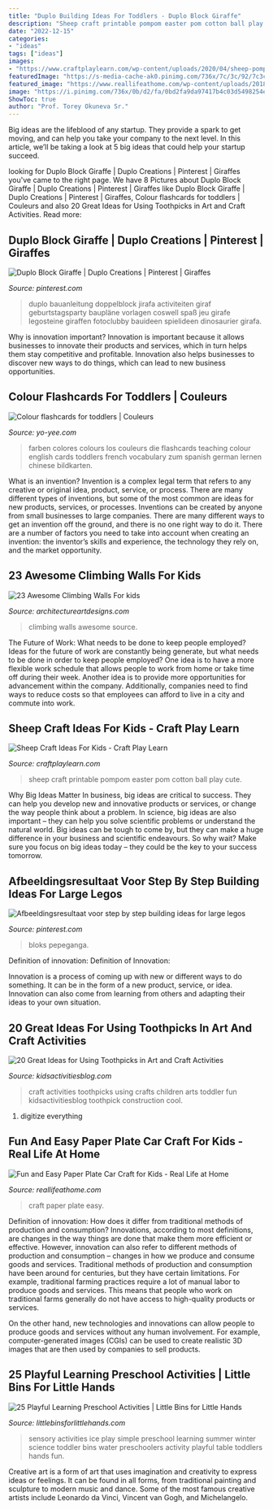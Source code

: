 ```yaml
---
title: "Duplo Building Ideas For Toddlers - Duplo Block Giraffe"
description: "Sheep craft printable pompom easter pom cotton ball play cute"
date: "2022-12-15"
categories:
- "ideas"
tags: ["ideas"]
images:
- "https://www.craftplaylearn.com/wp-content/uploads/2020/04/sheep-pompom-craft-printable.jpg"
featuredImage: "https://s-media-cache-ak0.pinimg.com/736x/7c/3c/92/7c3c924b53bad5d15d8a63fe3bd8d12c.jpg"
featured_image: "https://www.reallifeathome.com/wp-content/uploads/2018/03/Car-Craft-web.jpg"
image: "https://i.pinimg.com/736x/0b/d2/fa/0bd2fa9da97417b4c03d5498254ed55e.jpg"
ShowToc: true
author: "Prof. Torey Okuneva Sr."
---
```



Big ideas are the lifeblood of any startup. They provide a spark to get moving, and can help you take your company to the next level. In this article, we’ll be taking a look at 5 big ideas that could help your startup succeed.

	

		
looking for Duplo Block Giraffe | Duplo Creations | Pinterest | Giraffes you've came to the right page. We have 8 Pictures about Duplo Block Giraffe | Duplo Creations | Pinterest | Giraffes like Duplo Block Giraffe | Duplo Creations | Pinterest | Giraffes, Colour flashcards for toddlers | Couleurs and also 20 Great Ideas for Using Toothpicks in Art and Craft Activities. Read more:
		
    
## Duplo Block Giraffe | Duplo Creations | Pinterest | Giraffes

<img loading=lazy src="https://s-media-cache-ak0.pinimg.com/736x/7c/3c/92/7c3c924b53bad5d15d8a63fe3bd8d12c.jpg" onerror="this.onerror=null;this.src='https://tse2.mm.bing.net/th?id=OIP.LWVGgFtfHX0rhIG_m_dhTwHaLH&amp;pid=15.1';" alt="Duplo Block Giraffe | Duplo Creations | Pinterest | Giraffes">

_Source: pinterest.com_

>duplo bauanleitung doppelblock jirafa activiteiten giraf geburtstagsparty baupläne vorlagen coswell spaß jeu girafe legosteine giraffen fotoclubby bauideen spielideen dinosaurier girafa. 

	

Why is innovation important?
Innovation is important because it allows businesses to innovate their products and services, which in turn helps them stay competitive and profitable. Innovation also helps businesses to discover new ways to do things, which can lead to new business opportunities.

    
## Colour Flashcards For Toddlers | Couleurs

<img loading=lazy src="https://www.yo-yee.com/11-308/couleurs.jpg" onerror="this.onerror=null;this.src='https://tse4.mm.bing.net/th?id=OIP.q0E8JRS9SbsE__rnf1ReSgHaKe&amp;pid=15.1';" alt="Colour flashcards for toddlers | Couleurs">

_Source: yo-yee.com_

>farben colores colours los couleurs die flashcards teaching colour english cards toddlers french vocabulary zum spanish german lernen chinese bildkarten. 

	

What is an invention?
Invention is a complex legal term that refers to any creative or original idea, product, service, or process. There are many different types of inventions, but some of the most common are ideas for new products, services, or processes. Inventions can be created by anyone from small businesses to large companies. There are many different ways to get an invention off the ground, and there is no one right way to do it. There are a number of factors you need to take into account when creating an invention: the inventor’s skills and experience, the technology they rely on, and the market opportunity.

    
## 23 Awesome Climbing Walls For Kids

<img loading=lazy src="http://www.architectureartdesigns.com/wp-content/uploads/2014/04/1742.jpg" onerror="this.onerror=null;this.src='https://tse1.mm.bing.net/th?id=OIP.UtZq4SSsnDioFW1YGqFUEQHaLM&amp;pid=15.1';" alt="23 Awesome Climbing Walls For kids">

_Source: architectureartdesigns.com_

>climbing walls awesome source. 

	

The Future of Work: What needs to be done to keep people employed?
Ideas for the future of work are constantly being generate, but what needs to be done in order to keep people employed? One idea is to have a more flexible work schedule that allows people to work from home or take time off during their week. Another idea is to provide more opportunities for advancement within the company. Additionally, companies need to find ways to reduce costs so that employees can afford to live in a city and commute into work.

    
## Sheep Craft Ideas For Kids - Craft Play Learn

<img loading=lazy src="https://www.craftplaylearn.com/wp-content/uploads/2020/04/sheep-pompom-craft-printable.jpg" onerror="this.onerror=null;this.src='https://tse3.mm.bing.net/th?id=OIP.kfH_HyLmtNd5tJF-3A8zEwHaJ3&amp;pid=15.1';" alt="Sheep Craft Ideas For Kids - Craft Play Learn">

_Source: craftplaylearn.com_

>sheep craft printable pompom easter pom cotton ball play cute. 

	

Why Big Ideas Matter
In business, big ideas are critical to success. They can help you develop new and innovative products or services, or change the way people think about a problem. In science, big ideas are also important – they can help you solve scientific problems or understand the natural world.
Big ideas can be tough to come by, but they can make a huge difference in your business and scientific endeavours. So why wait? Make sure you focus on big ideas today – they could be the key to your success tomorrow.

    
## Afbeeldingsresultaat Voor Step By Step Building Ideas For Large Legos

<img loading=lazy src="https://i.pinimg.com/736x/0b/d2/fa/0bd2fa9da97417b4c03d5498254ed55e.jpg" onerror="this.onerror=null;this.src='https://tse1.mm.bing.net/th?id=OIP.1aSphAQ_oH-cKJY_mNafggHaHa&amp;pid=15.1';" alt="Afbeeldingsresultaat voor step by step building ideas for large legos">

_Source: pinterest.com_

>bloks pepeganga. 

	

Definition of innovation:
Definition of Innovation: 

Innovation is a process of coming up with new or different ways to do something. It can be in the form of a new product, service, or idea. Innovation can also come from learning from others and adapting their ideas to your own situation.

    
## 20 Great Ideas For Using Toothpicks In Art And Craft Activities

<img loading=lazy src="http://kidsactivitiesblog.com/wp-content/uploads/2015/01/20-ideas-toothpicks-art-crafts.jpg" onerror="this.onerror=null;this.src='https://tse1.mm.bing.net/th?id=OIP.20nr_UHSBC5qQO1IljHt9wHaLH&amp;pid=15.1';" alt="20 Great Ideas for Using Toothpicks in Art and Craft Activities">

_Source: kidsactivitiesblog.com_

>craft activities toothpicks using crafts children arts toddler fun kidsactivitiesblog toothpick construction cool. 

	

1. digitize everything

    
## Fun And Easy Paper Plate Car Craft For Kids - Real Life At Home

<img loading=lazy src="https://www.reallifeathome.com/wp-content/uploads/2018/03/Car-Craft-web.jpg" onerror="this.onerror=null;this.src='https://tse2.mm.bing.net/th?id=OIP.fb9LaMYfKoYjv3zDwBlJoAHaFS&amp;pid=15.1';" alt="Fun and Easy Paper Plate Car Craft for Kids - Real Life at Home">

_Source: reallifeathome.com_

>craft paper plate easy. 

	

Definition of innovation: How does it differ from traditional methods of production and consumption?
Innovations, according to most definitions, are changes in the way things are done that make them more efficient or effective. However, innovation can also refer to different methods of production and consumption – changes in how we produce and consume goods and services.
Traditional methods of production and consumption have been around for centuries, but they have certain limitations. For example, traditional farming practices require a lot of manual labor to produce goods and services. This means that people who work on traditional farms generally do not have access to high-quality products or services.

On the other hand, new technologies and innovations can allow people to produce goods and services without any human involvement. For example, computer-generated images (CGIs) can be used to create realistic 3D images that are then used by companies to sell products.

    
## 25 Playful Learning Preschool Activities | Little Bins For Little Hands

<img loading=lazy src="http://littlebinsforlittlehands.com/wp-content/uploads/2014/07/ice-play-simple-sensory-activities-round-up.jpg" onerror="this.onerror=null;this.src='https://tse3.mm.bing.net/th?id=OIP.f7E85zXei7ordihtGKOp5gHaNI&amp;pid=15.1';" alt="25 Playful Learning Preschool Activities | Little Bins for Little Hands">

_Source: littlebinsforlittlehands.com_

>sensory activities ice play simple preschool learning summer winter science toddler bins water preschoolers activity playful table toddlers hands fun. 

	

Creative art is a form of art that uses imagination and creativity to express ideas or feelings. It can be found in all forms, from traditional painting and sculpture to modern music and dance. Some of the most famous creative artists include Leonardo da Vinci, Vincent van Gogh, and Michelangelo.

